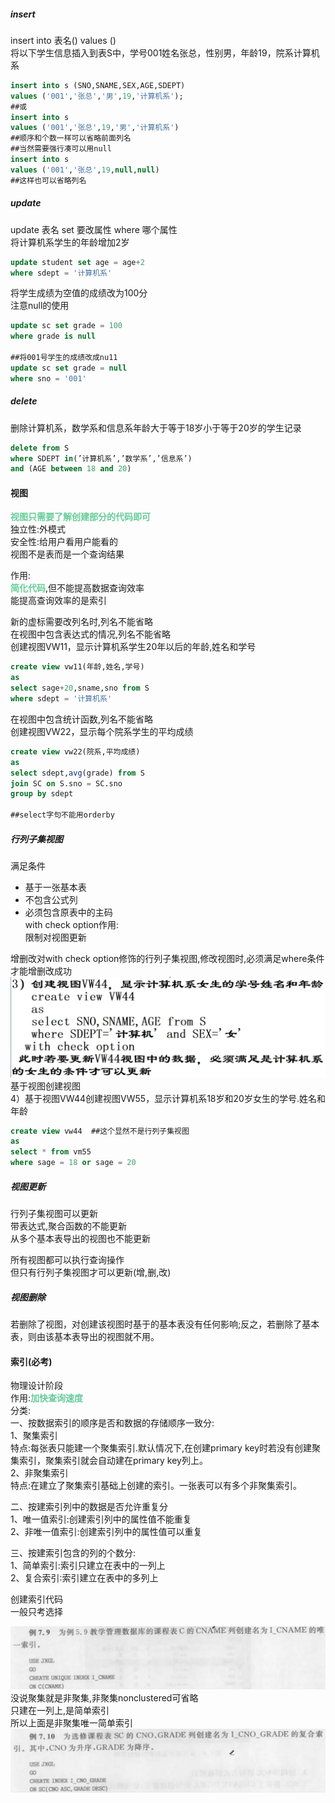 ##### insert  
insert into 表名() values ()  
将以下学生信息插入到表S中，学号001姓名张总，性别男，年龄19，院系计算机系  
```sql  
insert into s (SNO,SNAME,SEX,AGE,SDEPT)   
values ('001','张总','男',19,'计算机系');  
##或  
insert into s  
values ('001','张总',19,'男','计算机系')  
##顺序和个数一样可以省略前面列名  
##当然需要强行凑可以用null  
insert into s  
values ('001','张总',19,null,null)  
##这样也可以省略列名  
```  
  
##### update  
update 表名 set 要改属性 where 哪个属性  
将计算机系学生的年龄增加2岁  
```sql  
update student set age = age+2  
where sdept = '计算机系'  
```  
将学生成绩为空值的成绩改为100分  
注意null的使用  
```sql  
update sc set grade = 100  
where grade is null  
  
##将001号学生的成绩改成nu11  
update sc set grade = null  
where sno = '001'  
```  
  
##### delete  
删除计算机系，数学系和信息系年龄大于等于18岁小于等于20岁的学生记录  
```sql  
delete from S  
where SDEPT in(’计算机系’,’数学系’,’信息系’)  
and (AGE between 18 and 20)  
```  
  
#### 视图  
<font color=#66CC99 style=" font-weight:bold;">视图只需要了解创建部分的代码即可</font>  
独立性:外模式  
安全性:给用户看用户能看的  
视图不是表而是一个查询结果  
  
作用:  
<font color=#66CC99 style=" font-weight:bold;">简化代码</font>,但不能提高数据查询效率  
能提高查询效率的是索引  
  
新的虚标需要改列名时,列名不能省略  
在视图中包含表达式的情况,列名不能省略  
创建视图VW11，显示计算机系学生20年以后的年龄,姓名和学号  
```sql  
create view vw11(年龄,姓名,学号)  
as   
select sage+20,sname,sno from S  
where sdept = '计算机系'  
```  
在视图中包含统计函数,列名不能省略  
创建视图VW22，显示每个院系学生的平均成绩  
```sql  
create view vw22(院系,平均成绩)  
as  
select sdept,avg(grade) from S  
join SC on S.sno = SC.sno  
group by sdept  
  
##select字句不能用orderby  
```  
  
##### 行列子集视图  
满足条件  
* 基于一张基本表  
* 不包含公式列  
* 必须包含原表中的主码  
with check option作用:  
限制对视图更新  
  
增删改对with check option修饰的行列子集视图,修改视图时,必须满足where条件才能增删改成功  
![](img/Pasted%20image%2020221230175635.png)  
基于视图创建视图  
4）基于视图VW44创建视图VW55，显示计算机系18岁和20岁女生的学号.姓名和年龄  
```sql  
create view vw44  ##这个显然不是行列子集视图  
as   
select * from vm55  
where sage = 18 or sage = 20  
```  
  
##### 视图更新  
行列子集视图可以更新  
带表达式,聚合函数的不能更新  
从多个基本表导出的视图也不能更新  
  
所有视图都可以执行查询操作  
但只有行列子集视图才可以更新(增,删,改)  
  
##### 视图删除  
若删除了视图，对创建该视图时基于的基本表没有任何影响;反之，若删除了基本表，则由该基本表导出的视图就不用。  
  
  
#### 索引(必考)  
物理设计阶段  
作用:<font color=#66CC99 style=" font-weight:bold;">加快查询速度</font>  
分类:  
一、按数据索引的顺序是否和数据的存储顺序一致分:  
1、聚集索引  
特点:每张表只能建一个聚集索引.默认情况下,在创建primary key时若没有创建聚集索引，聚集索引就会自动建在primary key列上。  
2、非聚集索引  
特点:在建立了聚集索引基础上创建的索引。一张表可以有多个非聚集索引。  
  
二、按建索引列中的数据是否允许重复分  
1、唯一值索引:创建索引列中的属性值不能重复  
2、非唯一值索引:创建索引列中的属性值可以重复  
  
三、按建索引包含的列的个数分:  
1、简单索引:索引只建立在表中的一列上  
2、复合索引∶索引建立在表中的多列上  
  
创建索引代码  
一般只考选择  
  
![](img/Pasted%20image%2020221230190108.png)  
没说聚集就是非聚集,非聚集nonclustered可省略  
只建在一列上,是简单索引  
所以上面是非聚集唯一简单索引  
![](img/Pasted%20image%2020221230190425.png)  
